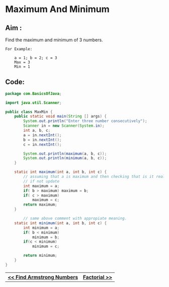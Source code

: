 # Maximum And Minimum

## Aim :

Find the maximum and minimum of 3 numbers.


```
For Example:

    a = 1; b = 2; c = 3
    Max = 3 
    Min = 1
```
## Code:

```Java
package com.BasicsOfJava;

import java.util.Scanner;

public class MaxMin {
    public static void main(String [] args) {
        System.out.println("Enter three number consecutively");
        Scanner in = new Scanner(System.in);
        int a, b, c;
        a = in.nextInt();
        b = in.nextInt();
        c = in.nextInt();

        System.out.println(maximum(a, b, c));
        System.out.println(minimum(a, b, c));
    }

    static int maximum(int a, int b, int c) {
        // assuming that a is maximum and then checking that is it really maximum
        // if not update
        int maximum = a;
        if( b > maximum) maximum = b;
        if( c > maximum)
            maximum = c;
        return maximum;
    }

        // same above comment with appropiate meaning.
    static int minimum(int a, int b, int c) {
        int minimum = a;
        if( b < minimum)
            minimum = b;
        if(c < minimum)
            minimum = c;

        return minimum;
    }
}
```

<table>
    <tr>
        <th>
            <a href="./Armstrong.md">&lt;&lt; Find Armstrong Numbers</a>
        </th>
        <th>
            <a href="./Factorial.md">Factorial &gt;&gt;</a>
        </th>
    </tr>
<table>
